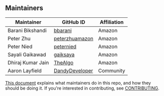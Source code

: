 ## Maintainers

| Maintainer | GitHub ID | Affiliation |
| --------------- | --------- | ----------- |
| Barani Bikshandi | [bbarani](https://github.com/bbarani) | Amazon |
| Peter Zhu | [peterzhuamazon](https://github.com/peterzhuamazon) | Amazon |
| Peter Nied | [peternied](https://github.com/peternied) | Amazon |
| Sayali Gaikawad | [gaiksaya](https://github.com/gaiksaya) | Amazon |
| Dhiraj Kumar Jain | [TheAlgo](https://github.com/TheAlgo) | Amazon |
| Aaron Layfield | [DandyDeveloper](https://github.com/DandyDeveloper) | Community |

[This document](https://github.com/opensearch-project/.github/blob/main/MAINTAINERS.md) explains what maintainers do in this repo, and how they should be doing it. If you're interested in contributing, see [CONTRIBUTING](CONTRIBUTING.md).
